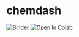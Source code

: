 # chemdash
[![Binder](https://mybinder.org/badge_logo.svg)](https://mybinder.org/v2/gh/keceli/chemdash/master?filepath=chemdash.ipynb)
[![Open In Colab](https://colab.research.google.com/assets/colab-badge.svg)](https://colab.research.google.com/github/keceli/chemdash/blob/master/chemdash.ipynb)
